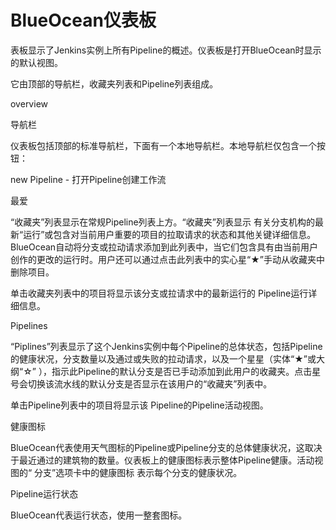 # BlueOcean仪表板

表板显示了Jenkins实例上所有Pipeline的概述。仪表板是打开BlueOcean时显示的默认视图。

它由顶部的导航栏，收藏夹列表和Pipeline列表组成。

overview

导航栏

仪表板包括顶部的标准导航栏，下面有一个本地导航栏。本地导航栏仅包含一个按钮：

new Pipeline - 打开Pipeline创建工作流

最爱

“收藏夹”列表显示在常规Pipeline列表上方。“收藏夹”列表显示 有关分支机构的最新“运行”或包含对当前用户重要的项目的拉取请求的状态和其他关键详细信息。BlueOcean自动将分支或拉动请求添加到此列表中，当它们包含具有由当前用户创作的更改的运行时。用户还可以通过点击此列表中的实心星“★”手动从收藏夹中删除项目。

单击收藏夹列表中的项目将显示该分支或拉请求中的最新运行的 Pipeline运行详细信息。

Pipelines

“Piplines”列表显示了这个Jenkins实例中每个Pipeline的总体状态，包括Pipeline的健康状况，分支数量以及通过或失败的拉动请求，以及一个星星（实体“★”或大纲“☆” ），指示此Pipeline的默认分支是否已手动添加到此用户的收藏夹。点击星号会切换该流水线的默认分支是否显示在该用户的“收藏夹”列表中。

单击Pipeline列表中的项目将显示该 Pipeline的Pipeline活动视图。

健康图标

BlueOcean代表使用天气图标的Pipeline或Pipeline分支的总体健康状况，这取决于最近通过的建筑物的数量。仪表板上的健康图标表示整体Pipeline健康。活动视图的“ 分支”选项卡中的健康图标 表示每个分支的健康状况。

Pipeline运行状态

BlueOcean代表运行状态，使用一整套图标。

